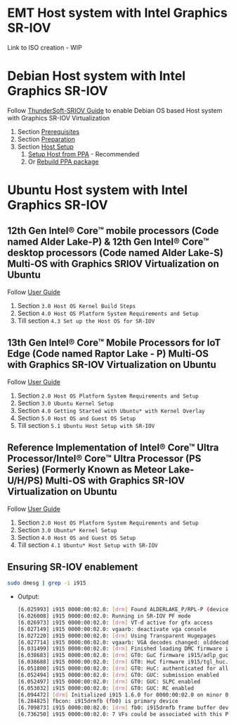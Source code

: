 # EMT Host system with Intel Graphics SR-IOV

Link to ISO creation - WIP

# Debian Host system with Intel Graphics SR-IOV

Follow [ThunderSoft-SRIOV Guide](https://github.com/ThunderSoft-SRIOV/sriov) to enable Debian OS based Host system with Graphics SR-IOV Virtualization 
1.  Section [Prerequisites](https://github.com/ThunderSoft-SRIOV/sriov?tab=readme-ov-file#prerequisites)
2.  Section [Preparation](https://github.com/ThunderSoft-SRIOV/sriov?tab=readme-ov-file#preparation)
3.  Section [Host Setup](https://github.com/ThunderSoft-SRIOV/sriov?tab=readme-ov-file#host-setup)
    1.  [Setup Host from PPA](https://github.com/ThunderSoft-SRIOV/sriov/blob/main/docs/setup_host_from_ppa.md) - Recommended
    2.  Or [Rebuild PPA package](https://github.com/ThunderSoft-SRIOV/sriov/blob/main/docs/build_package.md)

# Ubuntu Host system with Intel Graphics SR-IOV

## 12th Gen Intel® Core™ mobile processors (Code named Alder Lake-P) & 12th Gen Intel® Core™ desktop processors (Code named Alder Lake-S) Multi-OS with Graphics SRIOV Virtualization on Ubuntu

Follow [User Guide](https://www.intel.com/content/www/us/en/secure/content-details/680834/12th-gen-intel-core-mobile-processors-code-named-alder-lake-p-12th-gen-intel-core-desktop-processors-code-named-alder-lake-s-multi-os-with-graphics-sr-iov-virtualization-on-ubuntu-user-guide.html?wapkw=multi-os%20graphics%20SRIOV&DocID=680834)
1. Section `3.0 Host OS Kernel Build Steps`
2. Section `4.0 Host OS Platform System Requirements and Setup`
3. Till section `4.3 Set up the Host OS for SR-IOV`

## 13th Gen Intel® Core™ Mobile Processors for IoT Edge (Code named Raptor Lake - P) Multi-OS with Graphics SR-IOV Virtualization on Ubuntu

Follow [User Guide](https://www.intel.com/content/www/us/en/secure/content-details/762237/13th-gen-intel-core-mobile-processors-for-iot-edge-code-named-raptor-lake-p-multi-os-with-graphics-sr-iov-virtualization-on-ubuntu-user-guide.html?wapkw=multi-os%20graphics%20SRIOV&DocID=762237)
1.  Section `2.0 Host OS Platform System Requirements and Setup`
2.  Section `3.0 Ubuntu Kernel Setup`
3.  Section `4.0 Getting Started with Ubuntu* with Kernel Overlay`
4.  Section `5.0 Host OS and Guest OS Setup`
5.  Till section `5.1 Ubuntu Host Setup with SR-IOV`

## Reference Implementation of Intel® Core™ Ultra Processor/Intel® Core™ Ultra Processor (PS Series) (Formerly Known as Meteor Lake-U/H/PS) Multi-OS with Graphics SR-IOV Virtualization on Ubuntu

Follow [User Guide](https://www.intel.com/content/www/us/en/secure/content-details/780205/reference-implementation-of-intel-core-ultra-processor-intel-core-ultra-processor-ps-series-formerly-known-as-meteor-lake-u-h-ps-multi-os-with-graphics-sr-iov-virtualization-on-ubuntu-user-guide.html?wapkw=multi-os%20graphics%20SRIOV&DocID=780205)
1. Section `2.0 Host OS Platform System Requirements and Setup`
2. Section `3.0 Ubuntu* Kernel Setup`
3. Section `4.0 Host OS and Guest OS Setup`
4. Till section `4.1 Ubuntu* Host Setup with SR-IOV`

## Ensuring SR-IOV enablement
```sh
sudo dmesg | grep -i i915
```
- Output:
    ```sh
    [6.025993] i915 0000:00:02.0: [drm] Found ALDERLAKE_P/RPL-P (device ID a7a0) display version 13.00 stepping E0
    [6.026008] i915 0000:00:02.0: Running in SR-IOV PF mode
    [6.026973] i915 0000:00:02.0: [drm] VT-d active for gfx access
    [6.027149] i915 0000:00:02.0: vgaarb: deactivate vga console
    [6.027220] i915 0000:00:02.0: [drm] Using Transparent Hugepages
    [6.027714] i915 0000:00:02.0: vgaarb: VGA decodes changed: olddecodes=io+mem,decodes=io+mem:owns=io+mem
    [6.031499] i915 0000:00:02.0: [drm] Finished loading DMC firmware i915/adlp_dmc.bin (v2.20)
    [6.038683] i915 0000:00:02.0: [drm] GT0: GuC firmware i915/adlp_guc_70.bin version 70.44.1
    [6.038688] i915 0000:00:02.0: [drm] GT0: HuC firmware i915/tgl_huc.bin version 7.9.3
    [6.051800] i915 0000:00:02.0: [drm] GT0: HuC: authenticated for all workloads
    [6.052494] i915 0000:00:02.0: [drm] GT0: GUC: submission enabled
    [6.052497] i915 0000:00:02.0: [drm] GT0: GUC: SLPC enabled
    [6.053032] i915 0000:00:02.0: [drm] GT0: GUC: RC enabled
    [6.094472] [drm] Initialized i915 1.6.0 for 0000:00:02.0 on minor 0
    [6.284825] fbcon: i915drmfb (fb0) is primary device
    [6.709873] i915 0000:00:02.0: [drm] fb0: i915drmfb frame buffer device
    [6.736250] i915 0000:00:02.0: 7 VFs could be associated with this PF
    ```
